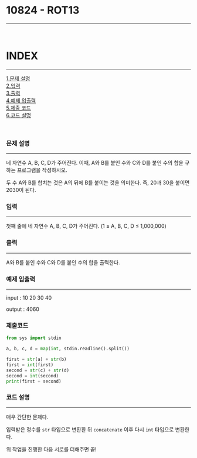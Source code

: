 # 10824 - ROT13
---

<br>

# INDEX
---

[1.문제 설명](#문제-설명)<br>
[2.입력](#입력)<br>
[3.출력](#출력)<br>
[4.예제 입출력](#예제-입출력)<br>
[5.제출 코드](#제출-코드)<br>
[6.코드 설명](#코드-설명)<br>

<br>

### 문제 설명
---
네 자연수 A, B, C, D가 주어진다. 이때, A와 B를 붙인 수와 C와 D를 붙인 수의 합을 구하는 프로그램을 작성하시오.

두 수 A와 B를 합치는 것은 A의 뒤에 B를 붙이는 것을 의미한다. 즉, 20과 30을 붙이면 2030이 된다.

### 입력
---
첫째 줄에 네 자연수 A, B, C, D가 주어진다. (1 ≤ A, B, C, D ≤ 1,000,000)

### 출력
---
A와 B를 붙인 수와 C와 D를 붙인 수의 합을 출력한다.

### 예제 입출력
---
input : 10 20 30 40

output : 4060

### 제출코드

```python
from sys import stdin

a, b, c, d = map(int, stdin.readline().split())

first = str(a) + str(b)
first = int(first)
second = str(c) + str(d)
second = int(second)
print(first + second)
```

### 코드 설명
---

매우 간단한 문제다.

입력받은 정수를 `str` 타입으로 변환환 뒤 `concatenate` 이후 다시 `int` 타입으로 변환한다.

위 작업을 진행한 다음 서로를 더해주면 끝!